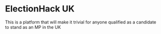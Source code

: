 # ElectionHack UK
This is a platform that will make it trivial for anyone qualified as a candidate to stand as an MP in the UK
